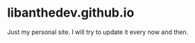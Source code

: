 libanthedev.github.io
=====================

Just my personal site. I will try to update it every now and then.
